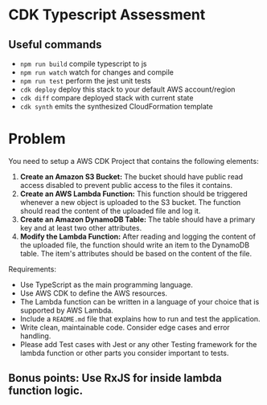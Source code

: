 # CDK Typescript Assessment

## Useful commands

* `npm run build`   compile typescript to js
* `npm run watch`   watch for changes and compile
* `npm run test`    perform the jest unit tests
* `cdk deploy`      deploy this stack to your default AWS account/region
* `cdk diff`        compare deployed stack with current state
* `cdk synth`       emits the synthesized CloudFormation template

# Problem

You need to setup a AWS CDK Project that contains the following elements:

1. **Create an Amazon S3 Bucket:** The bucket should have public read access disabled to prevent public access to the files it contains.
2. **Create an AWS Lambda Function:** This function should be triggered whenever a new object is uploaded to the S3 bucket. The function should read the content of the uploaded file and log it.
3. **Create an Amazon DynamoDB Table:** The table should have a primary key and at least two other attributes.
4. **Modify the Lambda Function:** After reading and logging the content of the uploaded file, the function should write an item to the DynamoDB table. The item's attributes should be based on the content of the file.

Requirements:
- Use TypeScript as the main programming language.
- Use AWS CDK to define the AWS resources.
- The Lambda function can be written in a language of your choice that is supported by AWS Lambda.
- Include a `README.md` file that explains how to run and test the application.
- Write clean, maintainable code. Consider edge cases and error handling.
- Please add Test cases with Jest or any other Testing framework for the lambda function or other parts you consider important to tests.

## Bonus points: Use RxJS for inside lambda function logic.
